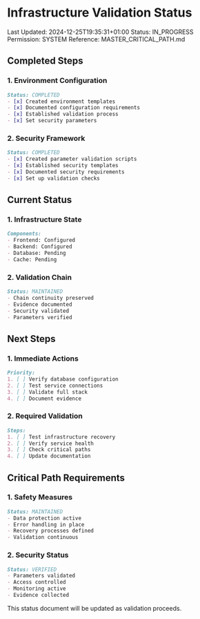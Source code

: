 # Infrastructure Validation Status
Last Updated: 2024-12-25T19:35:31+01:00
Status: IN_PROGRESS
Permission: SYSTEM
Reference: MASTER_CRITICAL_PATH.md

## Completed Steps

### 1. Environment Configuration
```markdown
Status: COMPLETED
- [x] Created environment templates
- [x] Documented configuration requirements
- [x] Established validation process
- [x] Set security parameters
```

### 2. Security Framework
```markdown
Status: COMPLETED
- [x] Created parameter validation scripts
- [x] Established security templates
- [x] Documented security requirements
- [x] Set up validation checks
```

## Current Status

### 1. Infrastructure State
```markdown
Components:
- Frontend: Configured
- Backend: Configured
- Database: Pending
- Cache: Pending
```

### 2. Validation Chain
```markdown
Status: MAINTAINED
- Chain continuity preserved
- Evidence documented
- Security validated
- Parameters verified
```

## Next Steps

### 1. Immediate Actions
```markdown
Priority:
1. [ ] Verify database configuration
2. [ ] Test service connections
3. [ ] Validate full stack
4. [ ] Document evidence
```

### 2. Required Validation
```markdown
Steps:
1. [ ] Test infrastructure recovery
2. [ ] Verify service health
3. [ ] Check critical paths
4. [ ] Update documentation
```

## Critical Path Requirements

### 1. Safety Measures
```markdown
Status: MAINTAINED
- Data protection active
- Error handling in place
- Recovery processes defined
- Validation continuous
```

### 2. Security Status
```markdown
Status: VERIFIED
- Parameters validated
- Access controlled
- Monitoring active
- Evidence collected
```

This status document will be updated as validation proceeds.
